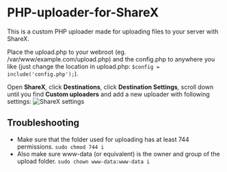 # PHP-uploader-for-ShareX

This is a custom PHP uploader made for uploading files to your server with ShareX.

Place the upload.php to your webroot (eg. /var/www/example.com/upload.php) and the config.php to anywhere you like (just change the location in upload.php: `$config = include('config.php');`).

Open <b>ShareX</b>, click <b>Destinations</b>, click <b>Destination Settings</b>, scroll down until you find <b>Custom uploaders</b> and add a new uploader with following settings:
 ![ShareX settings](https://i.imgur.com/Ackyu7J.png)
 
## Troubleshooting
* Make sure that the folder used for uploading has at least 744 permissions. `sudo chmod 744 i`
* Also make sure www-data (or equivalent) is the owner and group of the upload folder. `sudo chown www-data:www-data i`
